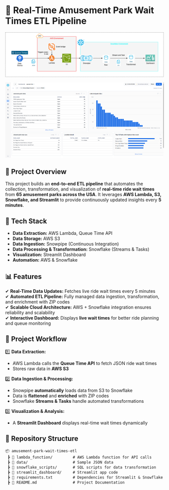 # 🎢 Real-Time Amusement Park Wait Times ETL Pipeline  

![Flow Chart](https://github.com/tanmay1501/Queue-time/blob/main/Data-flow.png)

![Dashboard](https://github.com/tanmay1501/Queue-time/blob/main/Dashboard.png)
## 📌 Project Overview  
This project builds an **end-to-end ETL pipeline** that automates the collection, transformation, and visualization of **real-time ride wait times** from **65 amusement parks across the USA**. It leverages **AWS Lambda, S3, Snowflake, and Streamlit** to provide continuously updated insights every **5 minutes**.  

## 🚀 Tech Stack  
- **Data Extraction:** AWS Lambda, Queue Time API  
- **Data Storage:** AWS S3  
- **Data Ingestion:** Snowpipe (Continuous Integration)  
- **Data Processing & Transformation:** Snowflake (Streams & Tasks)  
- **Visualization:** Streamlit Dashboard  
- **Automation:** AWS & Snowflake  

## 📊 Features  
✔ **Real-Time Data Updates:** Fetches live ride wait times every 5 minutes  
✔ **Automated ETL Pipeline:** Fully managed data ingestion, transformation, and enrichment with ZIP codes  
✔ **Scalable Cloud Architecture:** AWS + Snowflake integration ensures reliability and scalability  
✔ **Interactive Dashboard:** Displays **live wait times** for better ride planning and queue monitoring  

## 🔧 Project Workflow  
1️⃣ **Data Extraction:**  
   - AWS Lambda calls the **Queue Time API** to fetch JSON ride wait times  
   - Stores raw data in **AWS S3**  

2️⃣ **Data Ingestion & Processing:**  
   - Snowpipe **automatically** loads data from S3 to Snowflake  
   - Data is **flattened** and **enriched** with ZIP codes  
   - Snowflake **Streams & Tasks** handle automated transformations  

3️⃣ **Visualization & Analysis:**  
   - A **Streamlit Dashboard** displays real-time wait times dynamically  

## 📂 Repository Structure  
```plaintext
📦 amusement-park-wait-times-etl  
 ┣ 📂 lambda_function/         # AWS Lambda function for API calls  
 ┣ 📂 data/                    # Sample JSON data  
 ┣ 📂 snowflake_scripts/       # SQL scripts for data transformation  
 ┣ 📂 streamlit_dashboard/     # Streamlit app code  
 ┣ 📜 requirements.txt         # Dependencies for Streamlit & Snowflake  
 ┣ 📜 README.md                # Project Documentation  
